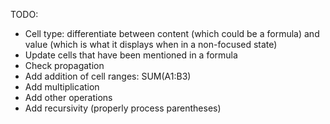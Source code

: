 TODO:

-   Cell type: differentiate between content (which could be a formula) and value (which is what it displays when in a non-focused state)
-   Update cells that have been mentioned in a formula
-   Check propagation
-   Add addition of cell ranges: SUM(A1:B3)
-   Add multiplication
-   Add other operations
-   Add recursivity (properly process parentheses)
